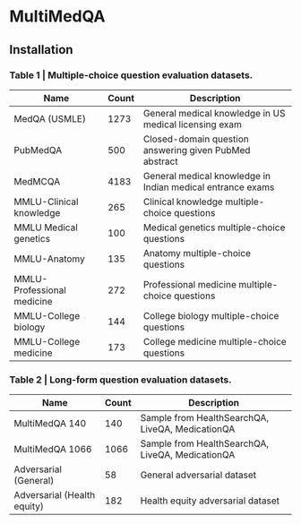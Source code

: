 # MultiMedQA


## Installation


### Table 1 | Multiple-choice question evaluation datasets.

| Name                          | Count | Description                                           |
|-------------------------------|-------|-------------------------------------------------------|
| MedQA (USMLE)                 | 1273  | General medical knowledge in US medical licensing exam|
| PubMedQA                      | 500   | Closed-domain question answering given PubMed abstract|
| MedMCQA                       | 4183  | General medical knowledge in Indian medical entrance exams|
| MMLU-Clinical knowledge       | 265   | Clinical knowledge multiple-choice questions         |
| MMLU Medical genetics         | 100   | Medical genetics multiple-choice questions           |
| MMLU-Anatomy                  | 135   | Anatomy multiple-choice questions                    |
| MMLU-Professional medicine    | 272   | Professional medicine multiple-choice questions      |
| MMLU-College biology          | 144   | College biology multiple-choice questions            |
| MMLU-College medicine         | 173   | College medicine multiple-choice questions           |

### Table 2 | Long-form question evaluation datasets.

| Name                  | Count | Description                                                |
|-----------------------|-------|------------------------------------------------------------|
| MultiMedQA 140        | 140   | Sample from HealthSearchQA, LiveQA, MedicationQA     |
| MultiMedQA 1066       | 1066  | Sample from HealthSearchQA, LiveQA, MedicationQA|
| Adversarial (General) | 58    | General adversarial dataset                                |
| Adversarial (Health equity) | 182  | Health equity adversarial dataset                        |
